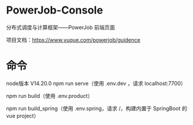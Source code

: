 # PowerJob-Console
分布式调度与计算框架——PowerJob 前端页面

项目文档：https://www.yuque.com/powerjob/guidence

# 命令
node版本 V14.20.0 
npm run serve（使用 .env.dev ，请求 localhost:7700）

npm run build（使用 .env.product）

npm run build_spring（使用 .env.spring，请求 /，构建内置于 SpringBoot 的 vue project）
